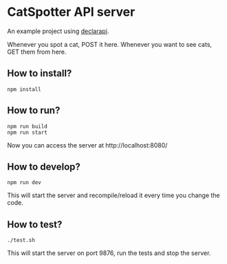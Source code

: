 # CatSpotter API server

An example project using [declarapi](https://github.com/mmagyar/declarapi).

Whenever you spot a cat, POST it here. Whenever you want to see cats, GET them from here.


## How to install?

```
npm install
```


## How to run?

```
npm run build
npm run start
```

Now you can access the server at http://localhost:8080/


## How to develop?

```
npm run dev
```

This will start the server and recompile/reload it every time you change the code.


## How to test?

```
./test.sh
```

This will start the server on port 9876, run the tests and stop the server.
